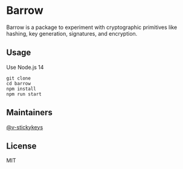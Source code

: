 # Barrow

Barrow is a package to experiment with cryptographic primitives like hashing, key generation, signatures, and encryption.

## Usage

Use Node.js 14

```
git clone
cd barrow
npm install
npm run start
```

## Maintainers
[@v-stickykeys](https://github.com/v-stickykeys)

## License

MIT
